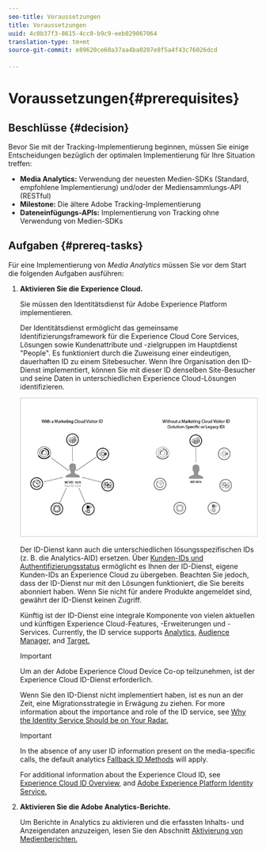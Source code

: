 ```yaml
---
seo-title: Voraussetzungen
title: Voraussetzungen
uuid: 4c0b37f3-8615-4cc0-b9c9-eeb029067064
translation-type: tm+mt
source-git-commit: e89620ce60a37aa4ba0207e8f5a4f43c76026dcd

---
```



# Voraussetzungen{#prerequisites}

## Beschlüsse {#decision}

Bevor Sie mit der Tracking-Implementierung beginnen, müssen Sie einige Entscheidungen bezüglich der optimalen Implementierung für Ihre Situation treffen:

* **Media Analytics:** Verwendung der neuesten Medien-SDKs (Standard, empfohlene Implementierung) und/oder der Mediensammlungs-API (RESTful)
* **Milestone:** Die ältere Adobe Tracking-Implementierung
* **Dateneinfügungs-APIs:** Implementierung von Tracking ohne Verwendung von Medien-SDKs

## Aufgaben {#prereq-tasks}

Für eine Implementierung von *Media Analytics* müssen Sie vor dem Start die folgenden Aufgaben ausführen:

1. **Aktivieren Sie die Experience Cloud.**

   Sie müssen den Identitätsdienst für Adobe Experience Platform implementieren.

   Der Identitätsdienst ermöglicht das gemeinsame Identifizierungsframework für die Experience Cloud Core Services, Lösungen sowie Kundenattribute und -zielgruppen im Hauptdienst "People". Es funktioniert durch die Zuweisung einer eindeutigen, dauerhaften ID zu einem Sitebesucher. Wenn Ihre Organisation den ID-Dienst implementiert, können Sie mit dieser ID denselben Site-Besucher und seine Daten in unterschiedlichen Experience Cloud-Lösungen identifizieren.

   ![](assets/mc_id_service_graphic.png)

   Der ID-Dienst kann auch die unterschiedlichen lösungsspezifischen IDs (z. B. die Analytics-AID) ersetzen. Über [Kunden-IDs und Authentifizierungsstatus](https://marketing.adobe.com/resources/help/en_US/mcvid/mcvid-authenticated-state.html) ermöglicht es Ihnen der ID-Dienst, eigene Kunden-IDs an Experience Cloud zu übergeben. Beachten Sie jedoch, dass der ID-Dienst nur mit den Lösungen funktioniert, die Sie bereits abonniert haben. Wenn Sie nicht für andere Produkte angemeldet sind, gewährt der ID-Dienst keinen Zugriff.

   Künftig ist der ID-Dienst eine integrale Komponente von vielen aktuellen und künftigen Experience Cloud-Features, -Erweiterungen und -Services. Currently, the ID service supports [Analytics,](https://www.adobe.com/marketing-cloud/web-analytics.html) [Audience Manager,](https://www.adobe.com/marketing-cloud/data-management-platform.html) and [Target.](https://www.adobe.com/marketing-cloud/testing-targeting.html)

   >[!IMPORTANT]
   >
   >Um an der Adobe Experience Cloud Device Co-op teilzunehmen, ist der Experience Cloud ID-Dienst erforderlich.

   Wenn Sie den ID-Dienst nicht implementiert haben, ist es nun an der Zeit, eine Migrationsstrategie in Erwägung zu ziehen. For more information about the importance and role of the ID service, see [Why the Identity Service Should be on Your Radar.](https://blogs.adobe.com/digitalmarketing/analytics/why-new-adobe-marketing-cloud-id-service-should-be-on-your-radar/)

   >[!IMPORTANT]
   >
   >In the absence of any user ID information present on the media-specific calls, the default analytics [Fallback ID Methods](https://docs-author.corp.adobe.com/content/help/en/analytics/implementation/javascript-implementation/unique-visitors/visid-fallback.html) will apply.

   For additional information about the Experience Cloud ID, see [Experience Cloud ID Overview,](https://marketing.adobe.com/resources/help/en_US/mcvid/mcvid-overview.html) and [Adobe Experience Platform Identity Service.](https://marketing.adobe.com/resources/help/en_US/mcvid/)

1. **Aktivieren Sie die Adobe Analytics-Berichte.**

   Um Berichte in Analytics zu aktivieren und die erfassten Inhalts- und Anzeigendaten anzuzeigen, lesen Sie den Abschnitt [Aktivierung von Medienberichten.](/help/media-reports/media-reports-enable.md)

